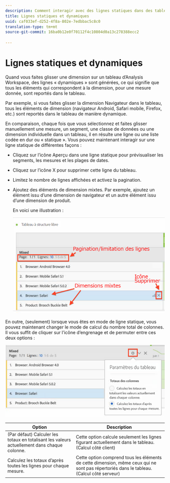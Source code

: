 ```yaml
---
description: Comment interagir avec des lignes statiques dans des tableaux.
title: Lignes statiques et dynamiques
uuid: caf033ef-d252-4f8a-802e-7edbbac5c8c0
translation-type: tm+mt
source-git-commit: 16ba0b12e0f70112f4c10804d0a13c278388ecc2

---
```



# Lignes statiques et dynamiques

Quand vous faites glisser une dimension sur un tableau d’Analysis Workspace, des lignes « dynamiques » sont générées, ce qui signifie que tous les éléments qui correspondent à la dimension, pour une mesure donnée, sont reportés dans le tableau.

Par exemple, si vous faites glisser la dimension Navigateur dans le tableau, tous les éléments de dimension (navigateur Android, Safari mobile, Firefox, etc.) sont reportés dans le tableau de manière dynamique.

En comparaison, chaque fois que vous sélectionnez et faites glisser manuellement une mesure, un segment, une classe de données ou une dimension individuelle dans un tableau, il en résulte une ligne ou une liste codée en dur ou « statique ». Vous pouvez maintenant interagir sur une ligne statique de différentes façons :

* Cliquez sur l’icône Aperçu dans une ligne statique pour prévisualiser les segments, les mesures et les plages de dates.
* Cliquez sur l’icône X pour supprimer cette ligne du tableau.
* Limitez le nombre de lignes affichées et activez la pagination.
* Ajoutez des éléments de dimension mixtes. Par exemple, ajoutez un élément issu d’une dimension de navigateur et un autre élément issu d’une dimension de produit.

   En voici une illustration :

   ![](assets/static_rows.png)

En outre, (seulement) lorsque vous êtes en mode de ligne statique, vous pouvez maintenant changer le mode de calcul du nombre total de colonnes. Il vous suffit de cliquer sur l’icône d’engrenage et de permuter entre ces deux options :

![](assets/column-totals.png)

| Option | Description |
|---|---|
| (Par défaut) Calculer les totaux en totalisant les valeurs actuellement dans chaque colonne. | Cette option calcule seulement les lignes figurant actuellement dans le tableau. (Calcul côté client) |
| Calculez les totaux d’après toutes les lignes pour chaque mesure. | Cette option comprend tous les éléments de cette dimension, même ceux qui ne sont pas répertoriés dans le tableau. (Calcul côté serveur) |

